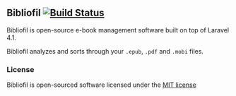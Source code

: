 ## Bibliofil [![Build Status](https://travis-ci.org/nordbjerg/bibliofil.svg)](https://travis-ci.org/nordbjerg/bibliofil)

Bibliofil is open-source e-book management software built on top of Laravel 4.1.

Bibliofil analyzes and sorts through your ``.epub``, ``.pdf`` and ``.mobi`` files.

### License

Bibliofil is open-sourced software licensed under the [MIT license](http://opensource.org/licenses/MIT)
